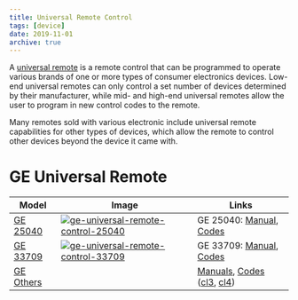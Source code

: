 ```yaml
---
title: Universal Remote Control
tags: [device]
date: 2019-11-01
archive: true
---
```


A [universal remote](https://en.wikipedia.org/wiki/Universal_remote) is a remote control that can be programmed to operate various brands of one or more types of consumer electronics devices. Low-end universal remotes can only control 
a set number of devices determined by their manufacturer, while mid- and high-end 
universal remotes allow the user to program in new control codes to the remote. 
<!--more-->

Many remotes sold with various electronic include universal remote capabilities 
for other types of devices, which allow the remote to control other devices beyond the device it came with.

# GE Universal Remote

| Model               | Image      | Links                              |
| --- | --- | --- |
| [GE 25040](https://www.manualslib.com/products/Ge-25040-8712383.html) | [![ge-universal-remote-control-25040](../ge-universal-remote-controls-25040-small.jpg)](../ge-universal-remote-controls-25040.jpg) | GE 25040: [Manual](https://www.manualslib.com/download/1268732/Ge-29519.html), [Codes](https://byjasco.com/support/ge-universal-remote-codes/cl3) |
| [GE 33709](https://www.manualslib.com/products/Ge-33709-8768839.html) | [![ge-universal-remote-control-33709](../ge-universal-remote-controls-33709-small.jpg)](../ge-universal-remote-controls-33709.jpg) | GE 33709: [Manual](https://www.manualslib.com/download/1297701/Ge-33711.html), [Codes](https://byjasco.com/support/ge-universal-remote-codes/cl4) | 
| [GE Others](https://www.manualslib.com/brand/ge/universal-remote.html) | | [Manuals](https://www.manualslib.com/brand/ge/universal-remote.html), [Codes](https://byjasco.com/support/ge-universal-remote-codes) ([cl3](https://byjasco.com/support/ge-universal-remote-codes/cl3), [cl4](https://byjasco.com/support/ge-universal-remote-codes/cl4))
